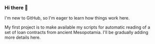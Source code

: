 ### Hi there 👋

I'm new to GitHub, so I'm eager to learn how things work here.

My first project is to make available my scripts for automatic reading of a set of loan contracts from ancient Mesopotamia. I'll be gradually adding more details here.


<!--
**tup-sar/tup-sar** is a ✨ _special_ ✨ repository because its `README.md` (this file) appears on your GitHub profile.

Here are some ideas to get you started:

- 🔭 I’m currently working on ...
- 🌱 I’m currently learning ...
- 👯 I’m looking to collaborate on ...
- 🤔 I’m looking for help with ...
- 💬 Ask me about ...
- 📫 How to reach me: ...
- 😄 Pronouns: ...
- ⚡ Fun fact: ...
-->
